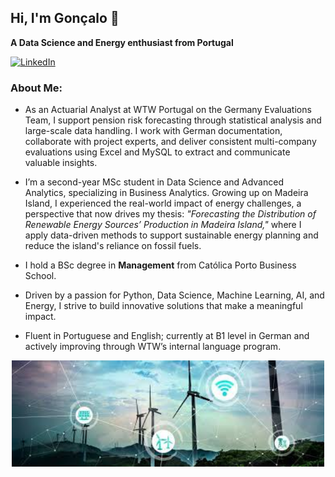 
      
## Hi, I'm Gonçalo 👋  
**A Data Science and Energy enthusiast from Portugal**  


<a href="https://www.linkedin.com/in/gon%C3%A7alo-ferreira-178083243/" target="_blank">
  <img src="https://img.shields.io/badge/LinkedIn-0077B5?style=for-the-badge&logo=linkedin&logoColor=white" alt="LinkedIn">
</a>

### About Me:
- As an Actuarial Analyst at WTW Portugal on the Germany Evaluations Team, I support pension risk forecasting through statistical analysis and large-scale data handling. I work with German documentation, collaborate with project experts, and deliver consistent multi-company evaluations using Excel and MySQL to extract and communicate valuable insights.

- I’m a second-year MSc student in Data Science and Advanced Analytics, specializing in Business Analytics. Growing up on Madeira Island, I experienced the real-world impact of energy challenges, a perspective that now drives my thesis: *"Forecasting the Distribution of Renewable Energy Sources’ Production in Madeira Island,"* where I apply data-driven methods to support sustainable energy planning and reduce the island's reliance on fossil fuels.

- I hold a BSc degree in **Management** from Católica Porto Business School.

- Driven by a passion for Python, Data Science, Machine Learning, AI, and Energy, I strive to build innovative solutions that make a meaningful impact.

- Fluent in Portuguese and English; currently at B1 level in German and actively improving through WTW’s internal language program.



<p align="center">
  <img src="https://raw.githubusercontent.com/Gl-ferreira/Gl-ferreira/main/data%20science%20and%20energy.jpeg" width="500" alt="Energy AI Banner"/>
</p>
